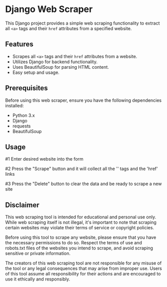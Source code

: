 
# Django Web Scraper

This Django project provides a simple web scraping functionality to extract all `<a>` tags and their `href` attributes from a specified website.




## Features

- Scrapes all `<a>` tags and their `href` attributes from a website.
- Utilizes Django for backend functionality.
- Uses BeautifulSoup for parsing HTML content.
- Easy setup and usage.


## Prerequisites

Before using this web scraper, ensure you have the following dependencies installed:

- Python 3.x
- Django
- requests
- BeautifulSoup
## Usage

#1 Enter desired website into the form

#2 Press the "Scrape" button and it will collect all the '<a>' tags and the 'href' links

#3 Press the "Delete" button to clear the data and be ready to scrape a new site


## Disclaimer

This web scraping tool is intended for educational and personal use only. While web scraping itself is not illegal, it's important to note that scraping certain websites may violate their terms of service or copyright policies.

Before using this tool to scrape any website, please ensure that you have the necessary permissions to do so. Respect the terms of use and robots.txt files of the websites you intend to scrape, and avoid scraping sensitive or private information.

The creators of this web scraping tool are not responsible for any misuse of the tool or any legal consequences that may arise from improper use. Users of this tool assume all responsibility for their actions and are encouraged to use it ethically and responsibly.
